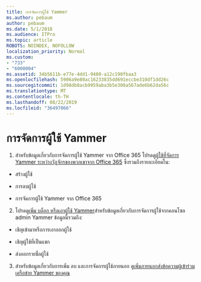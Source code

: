 ```yaml
---
title: การจัดการผู้ใช้ Yammer
ms.author: pebaum
author: pebaum
ms.date: 5/1/2018
ms.audience: ITPro
ms.topic: article
ROBOTS: NOINDEX, NOFOLLOW
localization_priority: Normal
ms.custom:
- "733"
- "6000004"
ms.assetid: 34b5611b-e77e-4dd1-9480-a12c190fbaa3
ms.openlocfilehash: 5906a9e80ac16233835dd691eccbe310df1dd26c
ms.sourcegitcommit: 1d98db8acb9959aba3b5e308a567ade6b62da56c
ms.translationtype: MT
ms.contentlocale: th-TH
ms.lasthandoff: 08/22/2019
ms.locfileid: "36497066"
---
```

# <a name="managing-yammer-users"></a>การจัดการผู้ใช้ Yammer

1. สำหรับข้อมูลเกี่ยวกับการจัดการผู้ใช้ Yammer จาก Office 365 โปรดดู[ผู้ใช้ที่จัดการ Yammer ระหว่างวัฏจักรของพวกเขาจาก Office 365](https://support.office.com/article/6c4c8fff-6444-404a-bffc-f9da0bcc3039) ซึ่งรวมถึงรายละเอียดใน:

  - สร้างผู้ใช้

  - การลบผู้ใช้

  - การจัดการผู้ใช้ Yammer จาก Office 365

2. โปรดดู[เพิ่ม บล็อก หรือเอาผู้ใช้ Yammer](http://alchemyportal.azurewebsites.net/Rule/ManageYammer%20users%20across%20their%20lifecycle%20from%20Office%20365)สำหรับข้อมูลเกี่ยวกับการจัดการผู้ใช้จากคอนโซล admin Yammer ข้อมูลนี้รวมถึง:

  - เชิญเข้ามาหรือการเอาออกผู้ใช้

  - เชิญผู้ใช้ที่เป็นแขก

  - ส่งออกรายชื่อผู้ใช้

3. สำหรับข้อมูลเกี่ยวกับการเพิ่ม ลบ และการจัดการผู้ใช้ภายนอก ดู[เพิ่มภายนอกส่งข้อความผู้เข้าร่วมเครือข่าย Yammer ของคุณ](https://support.office.com/article/423653bb-86b2-4eac-9d7e-dca121f7c16c)
